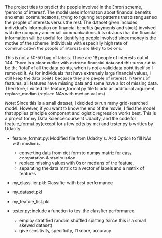 The project tries to predict the people involved in the Enron scheme, ‘persons of interest’. The model uses information about financial benefits and email communications, trying to figuring out patterns that distinguished the people of interests versus the rest. The dataset given includes individual’s information on financial benefits (payments and stock) involved with the company and email communications. It is obvious that the financial information will be useful for identifying people involved since money is the motive of the scheme. Individuals with especially high rate of communication the people of interests are likely to be one.

This is not a 50-50 bag of labels. There are 18 people of interests out of 144. There is a clear outlier with extreme financial data and this turns out to be the ‘total’ of all the data points, which is not a valid data point itself so I removed it. As for individuals that have extremely large financial values, I still keep the data points because they are people of interest. In terms of features, all features have missing data and some have a lot of missing data. Therefore, I edited the feature_format.py file to add an additional argument replace_median (replace NAs with median values).

*Note:*
Since this is a small dataset, I decided to run many grid-searched model. However, if you want to know the end of the movie, I find the model that applies principle component and logistic regression works best.
This is a project for my Data Science course at Udacity, and the code for feature_format.py(except for a few edits by me) and tester.py is written by Udacity




- feature_format.py: Modified file from Udacity's. Add Option to fill NAs with medians.
    + converting data from dict form to numpy matrix for easy computation & manipulation
    + replace missing values with 0s or medians of the feature.
    + separating the data matrix to a vector of labels and a matrix of features
    
- my_classifier.pkl: Classifier with best performance

- my_dataset.pkl
- my_feature_list.pkl

- tester.py: include a function to test the classfier performance. 
    + employ stratified random shuffled splitting (since this is a small, skewed dataset)
    + give sensitivity, specificity, f1 score, accuracy
    


